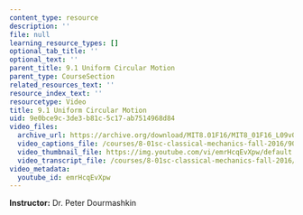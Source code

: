 ```yaml
---
content_type: resource
description: ''
file: null
learning_resource_types: []
optional_tab_title: ''
optional_text: ''
parent_title: 9.1 Uniform Circular Motion
parent_type: CourseSection
related_resources_text: ''
resource_index_text: ''
resourcetype: Video
title: 9.1 Uniform Circular Motion
uid: 9e0bce9c-3de3-b81c-5c17-ab7514968d84
video_files:
  archive_url: https://archive.org/download/MIT8.01F16/MIT8_01F16_L09v01_360p.mp4
  video_captions_file: /courses/8-01sc-classical-mechanics-fall-2016/907c646910925e87bda1a95a9e4edea2_emrHcqEvXpw.vtt
  video_thumbnail_file: https://img.youtube.com/vi/emrHcqEvXpw/default.jpg
  video_transcript_file: /courses/8-01sc-classical-mechanics-fall-2016/7964ea56d26ad55f38232fb94b72a411_emrHcqEvXpw.pdf
video_metadata:
  youtube_id: emrHcqEvXpw
---
```


**Instructor:** Dr. Peter Dourmashkin